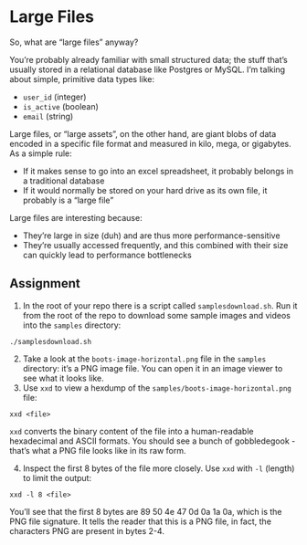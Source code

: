 # Large Files

So, what are “large files” anyway?

You’re probably already familiar with small structured data; the stuff that’s usually stored in a relational database like Postgres or MySQL. I’m talking about simple, primitive data types like:

- `user_id` (integer)
- `is_active` (boolean)
- `email` (string)

Large files, or “large assets”, on the other hand, are giant blobs of data encoded in a specific file format and measured in kilo, mega, or gigabytes. As a simple rule:

- If it makes sense to go into an excel spreadsheet, it probably belongs in a traditional database
- If it would normally be stored on your hard drive as its own file, it probably is a “large file”

Large files are interesting because:

- They’re large in size (duh) and are thus more performance-sensitive
- They’re usually accessed frequently, and this combined with their size can quickly lead to performance bottlenecks

## Assignment

1. In the root of your repo there is a script called `samplesdownload.sh`. Run it from the root of the repo to download some sample images and videos into the `samples` directory:

```cli
./samplesdownload.sh
```

2. Take a look at the `boots-image-horizontal.png` file in the `samples` directory: it’s a PNG image file. You can open it in an image viewer to see what it looks like.
3. Use `xxd` to view a hexdump of the `samples/boots-image-horizontal.png` file:

```cli
xxd <file>
```

`xxd` converts the binary content of the file into a human-readable hexadecimal and ASCII formats. You should see a bunch of gobbledegook - that’s what a PNG file looks like in its raw form.

4. Inspect the first 8 bytes of the file more closely. Use `xxd` with `-l` (length) to limit the output:

```cli
xxd -l 8 <file>
```

You’ll see that the first 8 bytes are 89 50 4e 47 0d 0a 1a 0a, which is the PNG file signature. It tells the reader that this is a PNG file, in fact, the characters PNG are present in bytes 2-4.
